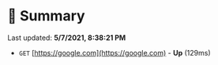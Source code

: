 # 📖 Summary
Last updated: **5/7/2021, 8:38:21 PM**

- `GET` [https://google.com](https://google.com) - **Up** (129ms)
